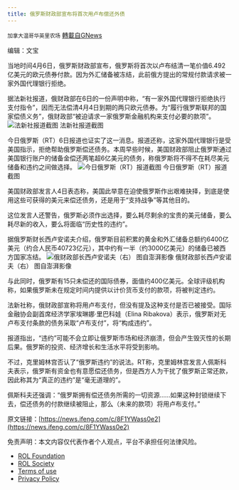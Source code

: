 ```yaml
---
title: 俄罗斯财政部宣布将首次用卢布偿还外债
---
```

`加拿大温哥华英里农场` [轉載自GNews](https://gnews.org/zh-hans/2305189/)

编辑：文宝



当地时间4月6日，俄罗斯财政部宣布，俄罗斯将首次以卢布结清一笔价值6.492亿美元的欧元债券付款。因为外汇储备被冻结，此前俄方提出的常规付款请求被一家外国代理银行拒绝。

据法新社报道，俄财政部在6日的一份声明中称，“有一家外国代理银行拒绝执行支付指令”，因而无法偿清4月4日到期的两只欧元债券。为“履行俄罗斯联邦的国家偿债义务”，俄财政部“被迫请求一家俄罗斯金融机构来支付必要的款项”。
![法新社报道截图](https://x0.ifengimg.com/ucms/2022_15/02F98C67BB265549CA4F7987276E94DBBADA9987_size46_w1245_h277.png)
法新社报道截图

今日俄罗斯（RT）6日报道也证实了这一消息。报道还称，这家外国代理银行是受美国指示，拒绝帮助俄罗斯偿还债务。本周早些时候，美国财政部阻止俄罗斯通过美国银行账户的储备金偿还两笔超6亿美元的债务，称俄罗斯将不得不在耗尽美元储备和违约之间做选择。
![今日俄罗斯（RT）报道截图](https://x0.ifengimg.com/ucms/2022_15/66700400B42F920097C7B3D1D9481632EB20205F_size30_w1200_h182.png)
今日俄罗斯（RT）报道截图

美国财政部发言人4日表态称，美国此举意在迫使俄罗斯作出艰难抉择，到底是使用这些可获得的美元来偿还债务，还是用于“支持战争”等其他目的。

这位发言人还警告，俄罗斯必须作出选择，要么耗尽剩余的宝贵的美元储备，要么耗尽新的收入，要么将面临“历史性的违约”。

据俄罗斯财长西卢安诺夫介绍，俄罗斯目前积累的黄金和外汇储备总额约6400亿美元（约合人民币40723亿元），其中约有一半（约3000亿美元）的储备已被西方国家冻结。
![俄财政部长西卢安诺夫（右） 图自澎湃影像](https://x0.ifengimg.com/ucms/2022_15/B9402C3871F775F8DE6D7AA9ACC5944D64B31444_size3825_w2805_h1875.jpg)
俄财政部长西卢安诺夫（右） 图自澎湃影像

与此同时，俄罗斯有15只未偿还的国际债券，面值约400亿美元。全球评级机构称，如果俄罗斯未在规定时间内提供以计价货币支付的款项，将被判定违约。

法新社称，俄财政部宣称将用卢布支付，但没有提及这种支付是否已被接受。国际金融协会副首席经济学家埃琳娜·里巴科娃（Elina Ribakova）表示，俄罗斯对无卢布支付条款的债务采取“卢布支付”，将“构成违约”。

报道指出，“违约”可能不会立即让俄罗斯市场和经济崩溃，但会产生毁灭性的长期后果。俄罗斯的投资、经济增长和生活水平将受到影响。

不过，克里姆林宫否认了“俄罗斯违约”的说法。RT称，克里姆林宫发言人佩斯科夫表示，俄罗斯有资金也有意愿偿还债务，但是西方人为干扰了俄罗斯正常还款，因此称其为“真正的违约”是“毫无道理的”。

佩斯科夫还强调：“俄罗斯拥有偿还债务所需的一切资源……如果这种封锁继续下去，偿还债务的付款继续被阻止，那么（未来的款项）将用卢布支付。”

原文链接：[https://news.ifeng.com/c/8F1YWass0e2](https://news.ifeng.com/c/8F1YWass0e2)



 

免责声明：本文内容仅代表作者个人观点，平台不承担任何法律风险。

- [ROL Foundation](https://rolfoundation.org/)
- [ROL Society](https://rolsociety.org/)
- [Terms of use](https://gnews.org/terms-of-use-3/)
- [Privacy Policy](https://gnews.org/privacy-policy/)
